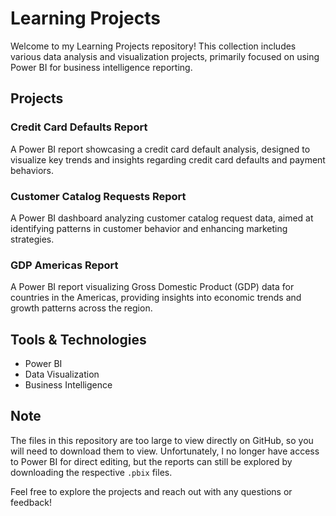 # Learning Projects

Welcome to my Learning Projects repository! This collection includes various data analysis and visualization projects, primarily focused on using Power BI for business intelligence reporting.

## Projects

### **Credit Card Defaults Report**
A Power BI report showcasing a credit card default analysis, designed to visualize key trends and insights regarding credit card defaults and payment behaviors.

### **Customer Catalog Requests Report**
A Power BI dashboard analyzing customer catalog request data, aimed at identifying patterns in customer behavior and enhancing marketing strategies.

### **GDP Americas Report**
A Power BI report visualizing Gross Domestic Product (GDP) data for countries in the Americas, providing insights into economic trends and growth patterns across the region.

## Tools & Technologies
- Power BI
- Data Visualization
- Business Intelligence

## Note
The files in this repository are too large to view directly on GitHub, so you will need to download them to view. Unfortunately, I no longer have access to Power BI for direct editing, but the reports can still be explored by downloading the respective `.pbix` files.

Feel free to explore the projects and reach out with any questions or feedback!
